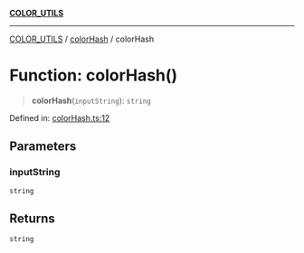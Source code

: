 [**COLOR_UTILS**](../../README.md)

***

[COLOR_UTILS](../../README.md) / [colorHash](../README.md) / colorHash

# Function: colorHash()

> **colorHash**(`inputString`): `string`

Defined in: [colorHash.ts:12](https://github.com/dailker/everyutil-js/blob/b3e269da55b7d96c15eb37e98c5c4f6b94f05f6f/src/color/colorHash.ts#L12)

## Parameters

### inputString

`string`

## Returns

`string`

